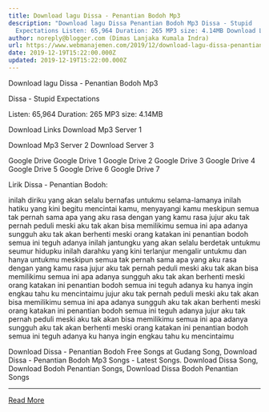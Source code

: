 ```yaml
---
title: Download lagu Dissa - Penantian Bodoh Mp3
description: "Download lagu Dissa Penantian Bodoh Mp3 Dissa - Stupid
  Expectations Listen: 65,964 Duration: 265 MP3 size: 4.14MB Download Links"
author: noreply@blogger.com (Dimas Lanjaka Kumala Indra)
url: https://www.webmanajemen.com/2019/12/download-lagu-dissa-penantian-bodoh-mp3.html
date: 2019-12-19T15:22:00.000Z
updated: 2019-12-19T15:22:00.000Z
---
```


Download lagu Dissa - Penantian Bodoh Mp3

  Dissa - Stupid Expectations 

  Listen: 65,964 
  Duration: 265 
  MP3 size: 4.14MB 

  Download Links 
  Download Mp3 Server 1 

  Download Mp3 Server 2 
  Download Server 3 


  Google Drive   Google Drive 1 
  Google Drive 2 
  Google Drive 3 
  Google Drive 4 
  Google Drive 5 
  Google Drive 6 
  Google Drive 7 


                             
Lirik Dissa - Penantian Bodoh:
                             

inilah diriku yang akan selalu
 bernafas untukmu selama-lamanya
 inilah hatiku yang kini begitu
 mencintai kamu, menyayangi kamu
 meskipun semua tak pernah sama
 apa yang aku rasa dengan yang kamu rasa
 jujur aku tak pernah peduli
 meski aku tak akan bisa memilikimu
 semua ini apa adanya
 sungguh aku tak akan berhenti
 meski orang katakan ini penantian bodoh
 semua ini teguh adanya
 inilah jantungku yang akan selalu
 berdetak untukmu seumur hidupku
 inilah darahku yang kini terlanjur
 mengalir untukmu dan hanya untukmu
 meskipun semua tak pernah sama
 apa yang aku rasa dengan yang kamu rasa
 jujur aku tak pernah peduli
 meski aku tak akan bisa memilikimu
 semua ini apa adanya
 sungguh aku tak akan berhenti
 meski orang katakan ini penantian bodoh
 semua ini teguh adanya
 ku hanya ingin engkau tahu ku mencintaimu
 jujur aku tak pernah peduli
 meski aku tak akan bisa memilikimu
 semua ini apa adanya
 sungguh aku tak akan berhenti
 meski orang katakan ini penantian bodoh
 semua ini teguh adanya
 jujur aku tak pernah peduli
 meski aku tak akan bisa memilikimu
 semua ini apa adanya
 sungguh aku tak akan berhenti
 meski orang katakan ini penantian bodoh
 semua ini teguh adanya
 ku hanya ingin engkau tahu ku mencintaimu
                          
  Download Dissa - Penantian Bodoh Free Songs at Gudang Song, Download Dissa - Penantian Bodoh Mp3 Songs - Latest Songs.  Download Dissa Song, Download Bodoh Penantian Songs, Download Dissa Bodoh Penantian Songs<hr/> <a href="https://www.webmanajemen.com/2019/12/download-lagu-dissa-penantian-bodoh-mp3.html" rel="follow" class="button" id="read-more">Read More</a>